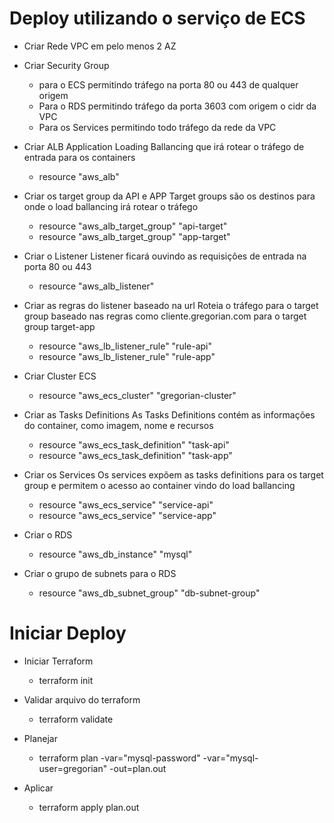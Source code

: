 # Deploy utilizando o serviço de ECS

- Criar Rede VPC em pelo menos 2 AZ

- Criar Security Group
  * para o ECS permitindo tráfego na porta 80 ou 443 de qualquer origem
  * Para o RDS permitindo tráfego da porta 3603 com origem o cidr da VPC
  * Para os Services permitindo todo tráfego da rede da VPC

- Criar ALB
Application Loading Ballancing que irá rotear o tráfego de entrada para os containers
  * resource "aws_alb"

- Criar os target group da API e APP
Target groups são os destinos para onde o load ballancing irá rotear o tráfego
  * resource "aws_alb_target_group" "api-target"
  * resource "aws_alb_target_group" "app-target"

- Criar o Listener
Listener ficará ouvindo as requisições de entrada na porta 80 ou 443
  * resource "aws_alb_listener"

- Criar as regras do listener baseado na url
Roteia o tráfego para o target group baseado nas regras como cliente.gregorian.com para o target group target-app
  * resource "aws_lb_listener_rule" "rule-api" 
  * resource "aws_lb_listener_rule" "rule-app"

- Criar Cluster ECS
  * resource "aws_ecs_cluster" "gregorian-cluster"

- Criar as Tasks Definitions
As Tasks Definitions contém as informações do container, como imagem, nome e recursos
  * resource "aws_ecs_task_definition" "task-api"
  * resource "aws_ecs_task_definition" "task-app"

- Criar os Services
Os services expõem as tasks definitions para os target group e permitem o acesso ao container vindo do load ballancing
  * resource "aws_ecs_service" "service-api"
  * resource "aws_ecs_service" "service-app"

- Criar o RDS
  * resource "aws_db_instance" "mysql"

- Criar o grupo de subnets para o RDS
  * resource "aws_db_subnet_group" "db-subnet-group"


# Iniciar Deploy

- Iniciar Terraform
  * terraform init

- Validar arquivo do terraform
  * terraform validate

- Planejar
  * terraform plan -var="mysql-password" -var="mysql-user=gregorian" -out=plan.out

- Aplicar
  * terraform apply plan.out